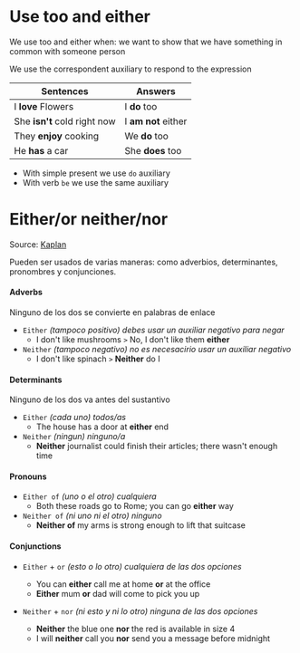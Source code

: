 # Use too and either
We use too and either when:
we want to show that we have something in common with someone person

We use the correspondent auxiliary to respond to the expression

|Sentences|Answers|
|-|-|
|I **love** Flowers|I **do** too|
|She **isn't** cold right now|I **am not** either|
|They **enjoy** cooking|We **do** too|
|He **has** a car|She **does** too|

- With simple present we use `do` auxiliary
- With verb `be` we use the same auxiliary

# Either/or neither/nor
Source: [Kaplan](https://www.kaplaninternational.com/es/blog/como-usar-either-neither-nor-y-or)

Pueden ser usados de varias maneras: como adverbios, determinantes, pronombres y conjunciones.

#### Adverbs
Ninguno de los dos se convierte en palabras de enlace
- `Either` _(tampoco positivo) debes usar un auxiliar negativo para negar_
   - I don't like mushrooms `>` No, I don't like them **either**
- `Neither` _(tampoco negativo) no es necesacirio usar un auxiliar negativo_
   - I don't like spinach `>` **Neither** do I

#### Determinants
Ninguno de los dos va antes del sustantivo
- `Either` _(cada uno) todos/as_
   - The house has a door at **either** end
- `Neither` _(ningun) ninguno/a_
   - **Neither** journalist could finish their articles; there wasn't enough time

#### Pronouns
- `Either of` _(uno o el otro) cualquiera_
   - Both these roads go to Rome; you can go **either** way
- `Neither of` _(ni uno ni el otro) ninguno_
   - **Neither of** my arms is strong enough to lift that suitcase

#### Conjunctions
- `Either` + `or` _(esto o lo otro) cualquiera de las dos opciones_
   - You can **either** call me at home **or** at the office
   - **Either** mum **or** dad will come to pick you up

- `Neither` + `nor` _(ni esto y ni lo otro) ninguna de las dos opciones_
   - **Neither** the blue one **nor** the red is available in size 4
   - I will **neither** call you **nor** send you a message before midnight
